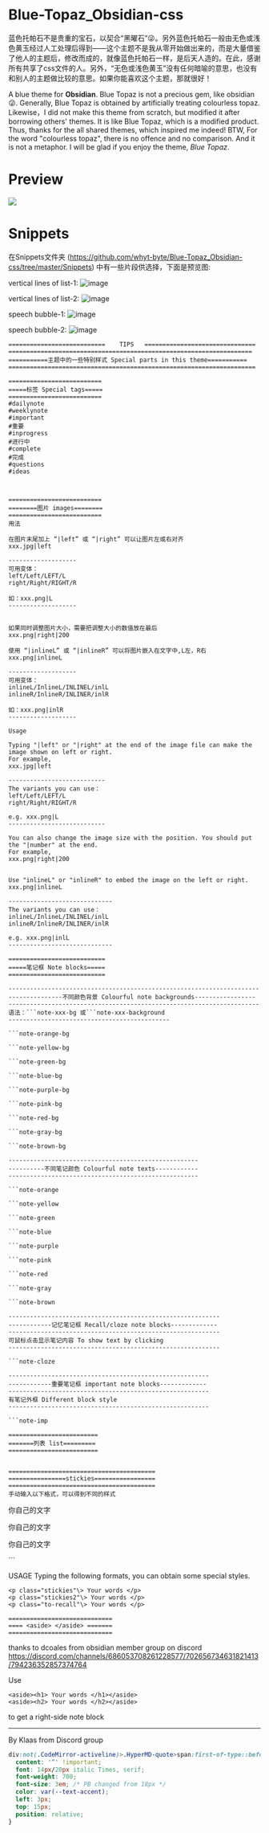 # Blue-Topaz_Obsidian-css

蓝色托帕石不是贵重的宝石，以契合“黑曜石”😜。另外蓝色托帕石一般由无色或浅色黄玉经过人工处理后得到——这个主题不是我从零开始做出来的，而是大量借鉴了他人的主题后，修改而成的，就像蓝色托帕石一样，是后天人造的。在此，感谢所有共享了css文件的人。另外，“无色或浅色黄玉”没有任何暗喻的意思，也没有和别人的主题做比较的意思。如果你能喜欢这个主题，那就很好！

A blue theme for **Obsidian**. Blue Topaz is not a precious gem, like obsidian😜. Generally, Blue Topaz is obtained by artificially treating colourless topaz. Likewise，I did not make this theme from scratch, but modified it after borrowing others' themes. It is like Blue Topaz, which is a modified product. Thus, thanks for the all shared themes, which inspired me indeed! BTW, For the word "colourless topaz", there is no offence and no comparison. And it is not a metaphor. I will be glad if you enjoy the theme, *Blue Topaz*.

# Preview
![](https://github.com/whyt-byte/Blue-Topaz_Obsidian-css/blob/master/preview_Blue%20Topaz.png)

# Snippets
在Snippets文件夹 (https://github.com/whyt-byte/Blue-Topaz_Obsidian-css/tree/master/Snippets) 中有一些片段供选择，下面是预览图:

vertical lines of list-1:
![image](https://user-images.githubusercontent.com/72023275/127007090-d1951c15-1ba9-4eae-b875-029f8eb372d8.png)

vertical lines of list-2:
![image](https://user-images.githubusercontent.com/72023275/127007264-69fe21c0-a024-4bb8-83b5-fecaea9cae06.png)

speech bubble-1:
![image](https://user-images.githubusercontent.com/72023275/127007405-7617269b-5f10-48c0-9331-8c2f55489f72.png)

speech bubble-2:
![image](https://user-images.githubusercontent.com/72023275/127007428-1bab4145-e55e-4287-83b1-0a962194e331.png)


```
===========================    TIPS   ===============================
====================================================================
===========主题中的一些特别样式 Special parts in this theme===========
=====================================================================
```
```
==========================
=====标签 Special tags=====
==========================
#dailynote
#weeklynote
#important
#重要
#inprogress
#进行中
#complete
#完成
#questions
#ideas
```
```


==========================
========图片 images========
==========================
用法

在图片末尾加上 “|left” 或 “|right” 可以让图片左或右对齐
xxx.jpg|left

-------------------
可用变体：
left/Left/LEFT/L
right/Right/RIGHT/R

如：xxx.png|L
-------------------


如果同时调整图片大小，需要把调整大小的数值放在最后
xxx.png|right|200

使用 “|inlineL” 或 “|inlineR” 可以将图片嵌入在文字中,L左，R右
xxx.png|inlineL

-------------------
可用变体：
inlineL/InlineL/INLINEL/inlL
inlineR/InlineR/INLINER/inlR

如：xxx.png|inlR
-------------------

Usage

Typing "|left" or "|right" at the end of the image file can make the image shown on left or right.
For example,
xxx.jpg|left

---------------------------
The variants you can use：
left/Left/LEFT/L
right/Right/RIGHT/R

e.g. xxx.png|L
---------------------------

You can also change the image size with the position. You should put the "|number" at the end.
For example,
xxx.png|right|200 


Use "inlineL" or "inlineR" to embed the image on the left or right.
xxx.png|inlineL

-----------------------------
The variants you can use：
inlineL/InlineL/INLINEL/inlL
inlineR/InlineR/INLINER/inlR

e.g. xxx.png|inlL
-----------------------------

===========================
=====笔记框 Note blocks=====
===========================

----------------------------------------------------------------------
---------------不同颜色背景 Colourful note backgrounds-----------------
----------------------------------------------------------------------
语法：```note-xxx-bg 或```note-xxx-background
---------------------------------------------

```note-orange-bg

```note-yellow-bg

```note-green-bg

```note-blue-bg

```note-purple-bg

```note-pink-bg

```note-red-bg

```note-gray-bg

```note-brown-bg

-----------------------------------------------------
----------不同笔记颜色 Colourful note texts------------
-----------------------------------------------------

```note-orange

```note-yellow

```note-green

```note-blue

```note-purple

```note-pink

```note-red

```note-gray

```note-brown

-----------------------------------------------------------
------------记忆笔记框 Recall/cloze note blocks-------------
-----------------------------------------------------------
可鼠标点击显示笔记内容 To show text by clicking
-----------------------------------------------------------

```note-cloze

--------------------------------------------------------
------------重要笔记框 important note blocks-------------
--------------------------------------------------------
有笔记外框 Different block style
--------------------------------------------------------

```note-imp

```



```
=========================
=======列表 list=========
=========================


=========================================
================stickies=================
=========================================
手动输入以下格式，可以得到不同的样式
```
<p class="stickies"\> 你自己的文字 </p>
<p class="stickies2"\> 你自己的文字 </p>
<p class="to-recall"\> 你自己的文字 </p>
```

USAGE
Typing the following formats, you can obtain some special styles.
```
<p class="stickies"\> Your words </p>
<p class="stickies2"\> Your words </p>
<p class="to-recall"\> Your words </p>
```


```
=============================
==== <aside> </aside> =======
=============================
```

thanks to dcoales from obsidian member group on discord  
https://discord.com/channels/686053708261228577/702656734631821413/794236352857374764

Use 
```
<aside><h1> Your words </h1></aside>
<aside><h2> Your words </h2></aside>
```
to get a right-side note block


---


By Klaas from Discord group
```css
div:not(.CodeMirror-activeline)>.HyperMD-quote>span:first-of-type::before {
  content: '“' !important;
  font: 14px/20px italic Times, serif;
  font-weight: 700;
  font-size: 3em; /* PB changed from 18px */
  color: var(--text-accent);
  left: 3px;
  top: 15px;
  position: relative;
}
```
